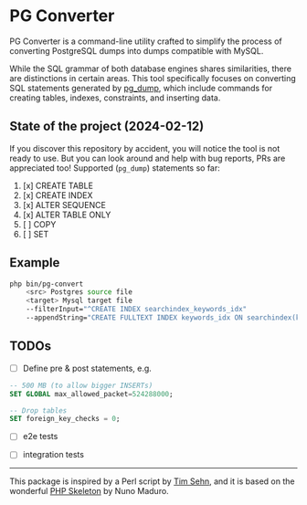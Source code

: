# PG Converter

PG Converter is a command-line utility crafted to simplify the process of converting PostgreSQL dumps into dumps compatible with MySQL.

While the SQL grammar of both database engines shares similarities, there are distinctions in certain areas. This tool specifically focuses on converting SQL statements generated by [pg_dump](https://www.postgresql.org/docs/current/app-pgdump.html), which include commands for creating tables, indexes, constraints, and inserting data.


## State of the project (2024-02-12)

If you discover this repository by accident, you will notice the tool is not ready to use. But you can look around and help with bug reports, PRs are appreciated too!
Supported (`pg_dump`) statements so far: 

1. [x] CREATE TABLE
2. [x] CREATE INDEX
3. [x] ALTER SEQUENCE
4. [x] ALTER TABLE ONLY
5. [ ] COPY
6. [ ] SET


## Example 

```bash
php bin/pg-convert 
    <src> Postgres source file
    <target> Mysql target file
    --filterInput="^CREATE INDEX searchindex_keywords_idx"
    --appendString="CREATE FULLTEXT INDEX keywords_idx ON searchindex(keywords);"
```




## TODOs

- [ ] Define pre & post statements, e.g.

```sql
-- 500 MB (to allow bigger INSERTs)
SET GLOBAL max_allowed_packet=524288000;

-- Drop tables 
SET foreign_key_checks = 0;
```
- [ ] e2e tests
- [ ] integration tests




---

This package is inspired by a Perl script by [Tim Sehn](https://github.com/dolthub/pg2mysql), and it is 
based on the wonderful [PHP Skeleton](https://github.com/nunomaduro/skeleton-php/) by Nuno Maduro. 

